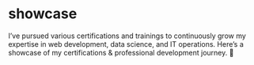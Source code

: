 # showcase
I’ve pursued various certifications and trainings to continuously grow my expertise in web development, data science, and IT operations.   Here’s a showcase of my certifications &amp; professional development journey. 🚀
